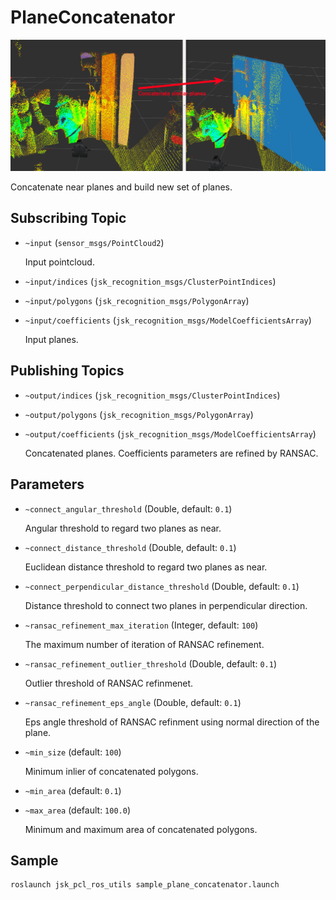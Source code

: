 # PlaneConcatenator
![](images/plane_concatenator.png)

Concatenate near planes and build new set of planes.

## Subscribing Topic
* `~input` (`sensor_msgs/PointCloud2`)

  Input pointcloud.

* `~input/indices` (`jsk_recognition_msgs/ClusterPointIndices`)
* `~input/polygons` (`jsk_recognition_msgs/PolygonArray`)
* `~input/coefficients` (`jsk_recognition_msgs/ModelCoefficientsArray`)

  Input planes.

## Publishing Topics
* `~output/indices` (`jsk_recognition_msgs/ClusterPointIndices`)
* `~output/polygons` (`jsk_recognition_msgs/PolygonArray`)
* `~output/coefficients` (`jsk_recognition_msgs/ModelCoefficientsArray`)

  Concatenated planes. Coefficients parameters are refined by RANSAC.

## Parameters
* `~connect_angular_threshold` (Double, default: `0.1`)

   Angular threshold to regard two planes as near.

* `~connect_distance_threshold` (Double, default: `0.1`)

   Euclidean distance threshold to regard two planes as near.

* `~connect_perpendicular_distance_threshold` (Double, default: `0.1`)

   Distance threshold to connect two planes in perpendicular direction.

* `~ransac_refinement_max_iteration` (Integer, default: `100`)

  The maximum number of iteration of RANSAC refinement.

* `~ransac_refinement_outlier_threshold` (Double, default: `0.1`)

  Outlier threshold of RANSAC refinmenet.

* `~ransac_refinement_eps_angle` (Double, default: `0.1`)

  Eps angle threshold of RANSAC refinment using normal direction of the plane.

* `~min_size` (default: `100`)

  Minimum inlier of concatenated polygons.

* `~min_area` (default: `0.1`)
* `~max_area` (default: `100.0`)

  Minimum and maximum area of concatenated polygons.

## Sample

```bash
roslaunch jsk_pcl_ros_utils sample_plane_concatenator.launch
```
